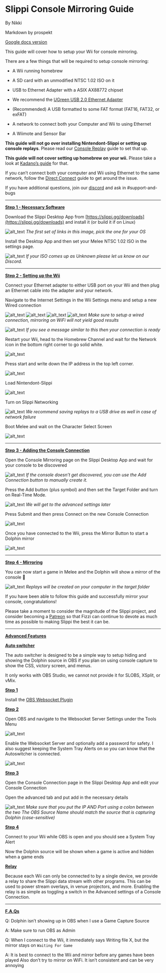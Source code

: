 # Slippi Console Mirroring Guide
By Nikki

Markdown by prospekt

[Google docs version](https://docs.google.com/document/d/1ezavBjqVGbVO8aqSa5EHfq7ZflrTCvezRYjOf51MOWg/edit?usp=sharing)

This guide will cover how to setup your Wii for console mirroring.

There are a few things that will be required to setup console mirroring:

* A Wii running homebrew

* A SD card with an unmodified NTSC 1.02 ISO on it

* USB to Ethernet Adapter with a ASIX AX88772 chipset

* We recommend the [UGreen USB 2.0 Ethernet Adapter](https://www.amazon.com/UGREEN-Ethernet-Adapter-Nintendo-Chromebook/dp/B00MYT481C/)

* (Recommended) A USB formatted to some FAT format (FAT16, FAT32, or exFAT)

* A network to connect both your Computer and Wii to using Ethernet

* A Wiimote and Sensor Bar

**This guide will not go over installing Nintendont-Slippi or setting up console replays**. Please read our [Console Replay](https://github.com/project-slippi/project-slippi/wiki/Console-Replay-Guide) guide to set that up.

**This guide will not cover setting up homebrew on your wii.** Please take a look at [Kadano’s guide](https://docs.google.com/document/d/1iaPI7Mb5fCzsLLLuEeQuR9-BeR8AOwvHyU-FM8GKmEs) for that.

If you can’t connect both your computer and Wii using Ethernet to the same network, follow the [Direct Connect](https://docs.google.com/document/d/1HhcdCIEZC-FtFEiAMZjyuAuVlTY7-9NyWZWoY09yr0c/edit?usp=sharing) guide to get around the issue.

If you have additional questions, join our [discord](https://discord.gg/pPfEaW5) and ask in #support-and-bugs

---
**<span  style="text-decoration:underline;">Step 1 - Necessary Software</span>**

 Download the Slippi Desktop App from [https://slippi.gg/downloads](https://slippi.gg/downloads) and install it (or build it if on Linux)

![alt_text](https://i.ibb.co/WNXjZsY/Screen-Shot-2019-09-11-at-5-35-44-PM.png "image_tooltip")
_The first set of links in this image, pick the one for your OS_

Install the Desktop App and then set your Melee NTSC 1.02 ISO in the settings page.

![alt_text](https://i.ibb.co/qNf4GKV/unnamed.png "image_tooltip")
_If your ISO comes up as Unknown please let us know on our Discord._

---
**<span  style="text-decoration:underline;">Step 2 - Setting up the Wii</span>**

Connect your Ethernet adapter to either USB port on your Wii and then plug an Ethernet cable into the adapter and your network.

Navigate to the Internet Settings in the Wii Settings menu and setup a new Wired connection

![alt_text](https://i.ibb.co/rHp1WX3/unnamed-1.png "image_tooltip")
![alt_text](https://i.ibb.co/7KWnwHy/unnamed-2.png "image_tooltip")
![alt_text](https://i.ibb.co/m9WB8Gg/unnamed-3.png "image_tooltip")
![alt_text](https://i.ibb.co/LSPpnxq/unnamed-4.png "image_tooltip")
_Make sure to setup a wired connection, mirroring on WiFi will not yield good results_

![alt_text](https://i.ibb.co/WWQ6PcL/unnamed-5.png "image_tooltip")
_If you see a message similar to this then your connection is ready_

Restart your Wii, head to the Homebrew Channel and wait for the Network icon in the bottom right corner to go solid white.

![alt_text](https://i.ibb.co/5KFsBVS/unnamed-6.png "image_tooltip")

Press start and write down the IP address in the top left corner.

![alt_text](https://i.ibb.co/SPt3gXM/unnamed-7.png "image_tooltip")

Load Nintendont-Slippi

![alt_text](https://i.ibb.co/1rtt5v4/unnamed-8.png "image_tooltip")

Turn on Slippi Networking

![alt_text](https://i.ibb.co/S5fZ6yw/unnamed-9.png "image_tooltip")
_We recommend saving replays to a USB drive as well in case of network failure_

Boot Melee and wait on the Character Select Screen

![alt_text](https://i.ibb.co/wZk2SmB/unnamed-10.png "image_tooltip")

---
**<span  style="text-decoration:underline;">Step 3 - Adding the Console Connection</span>**

Open the Console Mirroring page on the Slippi Desktop App and wait for your console to be discovered

![alt_text](https://i.ibb.co/ZHpRLtP/unnamed-11.png "image_tooltip")
_If the console doesn’t get discovered, you can use the Add Connection button to manually create it._

Press the Add button (plus symbol) and then set the Target Folder and turn on Real-Time Mode.

![alt_text](https://i.ibb.co/h9Qbwy4/unnamed-12.png "image_tooltip")
_We will get to the advanced settings later_

Press Submit and then press Connect on the new Console Connection

![alt_text](https://i.ibb.co/8xmnvvw/unnamed-13.png "image_tooltip")

Once you have connected to the Wii, press the Mirror Button to start a Dolphin mirror

![alt_text](https://i.ibb.co/dWRm2LN/unnamed-14.png "image_tooltip")

---
**<span  style="text-decoration:underline;">Step 4 - Mirroring</span>**

You can now start a game in Melee and the Dolphin will show a mirror of the console 🎉

![alt_text](https://i.ibb.co/6XvNGGY/unnamed-15.png "image_tooltip")
_Replays will be created on your computer in the target folder_

If you have been able to follow this guide and successfully mirror your console, congratulations!

Please take a moment to consider the magnitude of the Slippi project, and consider becoming a [Patreon](https://www.patreon.com/fizzi36) so that Fizzi can continue to devote as much time as possible to making Slippi the best it can be.

---
**<span  style="text-decoration:underline;">Advanced Features</span>**


**<span  style="text-decoration:underline;">Auto switcher</span>**

The auto switcher is designed to be a simple way to setup hiding and showing the Dolphin source in OBS if you plan on using console capture to show the CSS, victory screen, and menus.

It only works with OBS Studio, we cannot not provide it for SLOBS, XSplit, or vMix.

**<span  style="text-decoration:underline;">Step 1</span>**

Install the [OBS Websocket Plugin](https://github.com/Palakis/obs-websocket/releases)

**<span  style="text-decoration:underline;">Step 2</span>**

Open OBS and navigate to the Websocket Server Settings under the Tools Menu

![alt_text](https://i.ibb.co/fx9L6vf/unnamed-16.png "image_tooltip")

Enable the Websocket Server and optionally add a password for safety. I also suggest keeping the System Tray Alerts on so you can know that the Autoswitcher is connected.

![alt_text](https://i.ibb.co/HnmyJ1M/unnamed-17.png "image_tooltip")

**<span  style="text-decoration:underline;">Step 3</span>**

Open the Console Connection page in the Slippi Desktop App and edit your Console Connection

Open the advanced tab and put add in the necessary details

![alt_text](https://i.ibb.co/7NYmtmq/unnamed-18.png "image_tooltip")
_Make sure that you put the IP AND Port using a colon between the two_
_The OBS Source Name should match the source that is capturing Dolphin (case-sensitive)_

**<span  style="text-decoration:underline;">Step 4</span>**

Connect to your Wii while OBS is open and you should see a System Tray Alert

Now the Dolphin source will be shown when a game is active and hidden when a game ends

**<span  style="text-decoration:underline;">Relay</span>**

Because each Wii can only be connected to by a single device, we provide a relay to share the Slippi data stream with other programs. This can be used to power stream overlays, in venue projectors, and more. Enabling the relay is as simple as toggling a switch in the Advanced settings of a Console Connection.

---
**<span  style="text-decoration:underline;">F.A.Qs</span>**

Q: Dolphin isn’t showing up in OBS when I use a Game Capture Source

A: Make sure to run OBS as Admin

Q: When I connect to the Wii, it immediately says Writing file X, but the mirror stays on `Waiting For Game`

A: It is best to connect to the Wii and mirror before any games have been played
Also don’t try to mirror on WiFi. It isn’t consistent and can be very annoying
